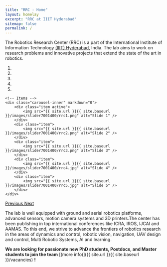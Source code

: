 ```yaml
---
title: "RRC - Home"
layout: homelay
excerpt: "RRC at IIIT Hyderabad"
sitemap: false
permalink: /
---
```


The Robotics Research Center (RRC) is a part of the International Institute of Information Technology [(IIIT) Hyderabad](https://www.iiit.ac.in/), India. The lab aims to work on research problems and innovative projects that extend the state of the art in robotics. 

<div markdown="0" id="carousel" class="carousel slide" data-ride="carousel" data-interval="4000" data-pause="hover" >
    <!-- Menu -->
    <ol class="carousel-indicators">
        <li data-target="#carousel" data-slide-to="0" class="active"></li>
        <li data-target="#carousel" data-slide-to="1"></li>
        <li data-target="#carousel" data-slide-to="2"></li>
        <li data-target="#carousel" data-slide-to="3"></li>
        <li data-target="#carousel" data-slide-to="4"></li>
        <!-- <li data-target="#carousel" data-slide-to="5"></li> -->
        <!-- <li data-target="#carousel" data-slide-to="6"></li> -->
    </ol>

    <!-- Items -->
    <div class="carousel-inner" markdown="0">
        <div class="item active">
            <img src="{{ site.url }}{{ site.baseurl }}/images/slider7001400/rrc1.png" alt="Slide 1" />
        </div>
        <div class="item">
            <img src="{{ site.url }}{{ site.baseurl }}/images/slider7001400/rrc2.png" alt="Slide 2" />
        </div>
        <div class="item">
            <img src="{{ site.url }}{{ site.baseurl }}/images/slider7001400/rrc3.png" alt="Slide 3" />
        </div>
        <div class="item">
            <img src="{{ site.url }}{{ site.baseurl }}/images/slider7001400/rrc4.jpg" alt="Slide 4" />
        </div>
        <div class="item">
            <img src="{{ site.url }}{{ site.baseurl }}/images/slider7001400/rrc5.jpg" alt="Slide 5" />
        </div>
    </div>
  <a class="left carousel-control" href="#carousel" role="button" data-slide="prev">
    <span class="glyphicon glyphicon-chevron-left" aria-hidden="true"></span>
    <span class="sr-only">Previous</span>
  </a>
  <a class="right carousel-control" href="#carousel" role="button" data-slide="next">
    <span class="glyphicon glyphicon-chevron-right" aria-hidden="true"></span>
    <span class="sr-only">Next</span>
  </a>
</div>

 The lab is well equipped with ground and aerial robotics platforms, advanced sensors, motion camera systems and 3D printers.The center has been publishing in top international conferences like ICRA, IROS, IJCAI and AAMAS. To this end, we strive to advance the frontiers of robotics research in the areas of dynamics and control, robotic vision, navigation, UAV design and control, Multi Robotic Systems, AI and learning. 

 **We are  looking for passionate new PhD students, Postdocs, and Master students to join the team** [(more info)]({{ site.url }}{{ site.baseurl }}/vacancies) **!**

<!-- <figure class="fourth">
  <img src="{{ site.url }}{{ site.baseurl }}/images/logopic/Logo_IIIT.png" style="width: 210px">
  <img src="{{ site.url }}{{ site.baseurl }}/images/logopic/Logo_TCS.png" style="width: 110px">
</figure> -->
